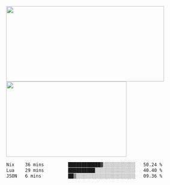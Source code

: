 <a href="https://github.com/anuraghazra/github-readme-stats">
  <img height=200 width=420 align="center" src="https://github-readme-stats.vercel.app/api?username=airRnot1106&hide_title=true&show_icons=true&rank_icon=github" />
</a>
<a href="https://github.com/anuraghazra/convoychat">
  <img height=200 width=320 align="center" src="https://github-readme-stats.vercel.app/api/top-langs/?username=airRnot1106&hide_title=true&layout=compact&hide=html,css" />
</a>

<!--START_SECTION:waka-->

```txt
Nix    36 mins         ████████████▓░░░░░░░░░░░░   50.24 %
Lua    29 mins         ██████████░░░░░░░░░░░░░░░   40.40 %
JSON   6 mins          ██▒░░░░░░░░░░░░░░░░░░░░░░   09.36 %
```

<!--END_SECTION:waka-->
